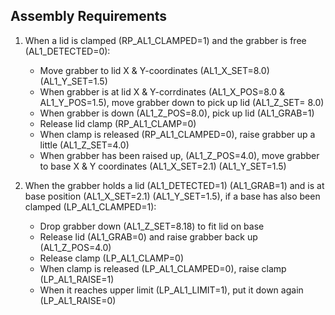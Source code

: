 ## Assembly Requirements

1. When a lid is clamped (RP_AL1_CLAMPED=1) and the grabber is free (AL1_DETECTED=0):
    - Move grabber to lid X & Y-coordinates (AL1_X_SET=8.0) (AL1_Y_SET=1.5)
    - When grabber is at lid X & Y-corrdinates (AL1_X_POS=8.0 & AL1_Y_POS=1.5), move grabber down to pick up lid (AL1_Z_SET= 8.0)
    - When grabber is down (AL1_Z_POS=8.0), pick up lid (AL1_GRAB=1)
    - Release lid clamp (RP_AL1_CLAMP=0) 
    - When clamp is released (RP_AL1_CLAMPED=0), raise grabber up a little (AL1_Z_SET=4.0)
    - When grabber has been raised up, (AL1_Z_POS=4.0), move grabber to base X & Y coordinates (AL1_X_SET=2.1) (AL1_Y_SET=1.5)

1. When the grabber holds a lid (AL1_DETECTED=1) (AL1_GRAB=1) and is at base position (AL1_X_SET=2.1) (AL1_Y_SET=1.5), if a base has also been clamped (LP_AL1_CLAMPED=1): 
    - Drop grabber down (AL1_Z_SET=8.18) to fit lid on base 
    - Release lid (AL1_GRAB=0) and raise grabber back up (AL1_Z_POS=4.0) 
    - Release clamp (LP_AL1_CLAMP=0) 
    - When clamp is released (LP_AL1_CLAMPED=0), raise clamp (LP_AL1_RAISE=1) 
    - When it reaches upper limit (LP_AL1_LIMIT=1), put it down again (LP_AL1_RAISE=0) 


